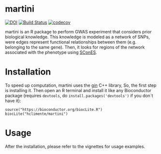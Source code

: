 # martini

[![DOI](https://zenodo.org/badge/DOI/10.5281/zenodo.824643.svg)](https://doi.org/10.5281/zenodo.824643)
[![Build Status](https://travis-ci.org/hclimente/martini.svg?branch=master)](https://travis-ci.org/hclimente/martini)
[![codecov](https://codecov.io/gh/hclimente/martini/branch/master/graph/badge.svg)](https://codecov.io/gh/hclimente/martini)

martini is an R package to perform GWAS experiment that considers prior biological knowledge. This knowledge is modeled as a network of SNPs, were edges represent functional relationships between them (e.g. belonging to the same gene). Then, it looks for regions of the network associated with the phenotype using [SConES](https://academic.oup.com/bioinformatics/article/29/13/i171/198210).

# Installation

To speed up computation, martini uses the [gin](https://github.com/hclimente/gin) C++ library, So, the first step is installing it. Then open an R terminal and install it like any Bioconductor package (requires `devtools`, do `install.packages('devtools')` if you don`t have it):

```
source("https://bioconductor.org/biocLite.R")
biocLite("hclimente/martini")
```

# Usage

After the installation, please refer to the vignettes for usage examples.